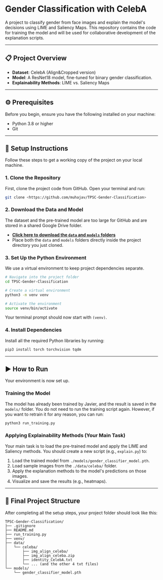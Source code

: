# Gender Classification with CelebA

A project to classify gender from face images and explain the model's decisions using LIME and Saliency Maps. This repository contains the code for training the model and will be used for collaborative development of the explanation scripts.

---

## 📋 Project Overview

* **Dataset**: CelebA (Align&Cropped version)
* **Model**: A ResNet18 model, fine-tuned for binary gender classification.
* **Explainability Methods**: LIME vs. Saliency Maps

---

## ⚙️ Prerequisites

Before you begin, ensure you have the following installed on your machine:
* Python 3.8 or higher
* Git

---

## 🚀 Setup Instructions

Follow these steps to get a working copy of the project on your local machine.

### 1. Clone the Repository
First, clone the project code from GitHub. Open your terminal and run:
```bash
git clone <https://github.com/muhajav/TPSC-Gender-Classification>
```

### 2. Download the Data and Model
The dataset and the pre-trained model are too large for GitHub and are stored in a shared Google Drive folder.

* **[Click here to download the `data` and `models` folders](<PASTE_THE_SHARED_GOOGLE_DRIVE_LINK_HERE>)**
* Place both the `data` and `models` folders directly inside the project directory you just cloned.

### 3. Set Up the Python Environment
We use a virtual environment to keep project dependencies separate.

```bash
# Navigate into the project folder
cd TPSC-Gender-Classification

# Create a virtual environment
python3 -m venv venv

# Activate the environment
source venv/bin/activate
```
Your terminal prompt should now start with `(venv)`.

### 4. Install Dependencies
Install all the required Python libraries by running:
```bash
pip3 install torch torchvision tqdm
```

---

## ▶️ How to Run

Your environment is now set up.

### Training the Model
The model has already been trained by Javier, and the result is saved in the `models/` folder. You do not need to run the training script again. However, if you want to retrain it for any reason, you can run:
```bash
python3 run_training.py
```

### Applying Explainability Methods (Your Main Task)
Your main task is to load the pre-trained model and apply the LIME and Saliency methods. You should create a new script (e.g., `explain.py`) to:
1.  Load the trained model from `./models/gender_classifier_model.pth`.
2.  Load sample images from the `./data/celeba/` folder.
3.  Apply the explanation methods to the model's predictions on those images.
4.  Visualize and save the results (e.g., heatmaps).

---

## 📁 Final Project Structure

After completing all the setup steps, your project folder should look like this:

```
TPSC-Gender-Classification/
├── .gitignore
├── README.md
├── run_training.py
├── venv/
├── data/
│   └── celeba/
│       ├── img_align_celeba/
│       ├── img_align_celeba.zip
│       ├── identity_CelebA.txt
│       └── ... (and the other 4 txt files)
└── models/
    └── gender_classifier_model.pth
```